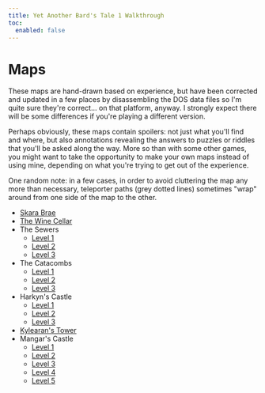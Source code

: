 ```yaml
---
title: Yet Another Bard's Tale 1 Walkthrough
toc:
  enabled: false
---
```


# Maps

These maps are hand-drawn based on experience, but have been corrected and updated in a few places by disassembling the DOS data files so I'm quite sure they're correct... on that platform, anyway. I strongly expect there will be some differences if you're playing a different version.

Perhaps obviously, these maps contain spoilers: not just what you'll find and where, but also annotations revealing the answers to puzzles or riddles that you'll be asked along the way. More so than with some other games, you might want to take the opportunity to make your own maps instead of using mine, depending on what you're trying to get out of the experience.

One random note: in a few cases, in order to avoid cluttering the map any more than necessary, teleporter paths (grey dotted lines) sometimes "wrap" around from one side of the map to the other.

- [Skara Brae](/bards-tale-1/svg/skara-brae.svg)
- [The Wine Cellar](/bards-tale-1/svg/wine-cellar.svg)
- The Sewers
  - [Level 1](/bards-tale-1/svg/sewers-1.svg)
  - [Level 2](/bards-tale-1/svg/sewers-2.svg)
  - [Level 3](/bards-tale-1/svg/sewers-3.svg)
- The Catacombs
  - [Level 1](/bards-tale-1/svg/catacombs-1.svg)
  - [Level 2](/bards-tale-1/svg/catacombs-2.svg)
  - [Level 3](/bards-tale-1/svg/catacombs-3.svg)
- Harkyn's Castle
  - [Level 1](/bards-tale-1/svg/harkyn-1.svg)
  - [Level 2](/bards-tale-1/svg/harkyn-2.svg)
  - [Level 3](/bards-tale-1/svg/harkyn-3.svg)
- [Kylearan's Tower](/bards-tale-1/svg/kylearan.svg)
- Mangar's Castle
  - [Level 1](/bards-tale-1/svg/mangar-1.svg)
  - [Level 2](/bards-tale-1/svg/mangar-2.svg)
  - [Level 3](/bards-tale-1/svg/mangar-3.svg)
  - [Level 4](/bards-tale-1/svg/mangar-4.svg)
  - [Level 5](/bards-tale-1/svg/mangar-5.svg)

